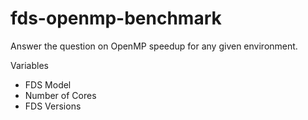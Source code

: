 # fds-openmp-benchmark

Answer the question on OpenMP speedup for any given environment. 

Variables
* FDS Model
* Number of Cores
* FDS Versions


